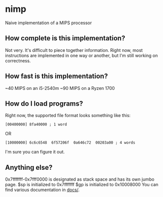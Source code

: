 # nimp
Naive implementation of a MIPS processor

## How complete is this implementation?
Not very. It's difficult to piece together information. Right now, most instructions are implemented in one way or another, but I'm still working on correctness.

## How fast is this implementation?
~40 MIPS on an i5-2540m
~90 MIPS on a Ryzen 1700

## How do I load programs?
Right now, the supported file format looks something like this:

    [00400000] 8fa40000 ; 1 word
	
OR

    [10000000] 6c6c6548  6f57206f  0a646c72  00203a00 ; 4 words

I'm sure you can figure it out.

## Anything else?
0x7fffffff-0x7fff0000 is designated as stack space and has its own jumbo page.
$sp is initialized to 0x7fffffff
$gp is initialized to 0x10008000
You can find various documentation in [docs/](https://github.com/hexafluoride/nimp/tree/master/docs).